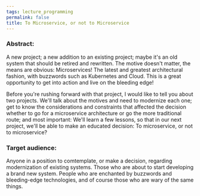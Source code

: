 ```yaml
---
tags: lecture_programming
permalink: false
title: To Microservice, or not to Microservice
---
```


### Abstract:

A new project; a new addition to an existing project; maybe it's an old system that should be retired and rewritten. The motive doesn't matter, the means are obvious: Microservices! The latest and greatest architectural fashion, with buzzwords such as Kubernetes and Cloud. This is a great opportunity to get into action and live on the bleeding edge!

Before you're rushing forward with that project, I would like to tell you about two projects. We'll talk about the motives and need to modernize each one; get to know the considerations and constraints that affected the decision whether to go for a microservice architecture or go the more traditional route;
and most important: We'll learn a few lessons, so that in our next project, we'll be able to make an educated decision: To microservice, or not to microservice?

### Target audience:

Anyone in a position to comtemplate, or make a decision, regarding modernization of existing systems. Those who are about to start developing a brand new system. People who are enchanted by buzzwords and bleeding-edge technologies, and of course those who are wary of the same things.
